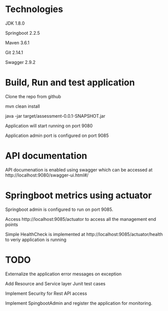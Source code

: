 # Technologies
JDK 1.8.0

Springboot 2.2.5

Maven 3.6.1

Git 2.14.1

Swagger 2.9.2

# Build, Run and test application
Clone the repo from github

mvn clean install

java -jar target/assessment-0.0.1-SNAPSHOT.jar

Application will start running on port 9080

Application admin port is configured on port 9085

# API documentation

API documenation is enabled using swagger which can be accessed at http://localhost:9080/swagger-ui.html#/ 

# Springboot metrics using actuator
Springboot admin is configured to run on port 9085. 

Access http://localhost:9085/actuator to access all the management end points

Simple HealthCheck is implemented at http://localhost:9085/actuator/health to veriy application is running

# TODO

Externalize the application error messages on exception

Add Resource and Service layer Junit test cases

Implement Security for Rest API access

Implement SpingbootAdmin and register the application for monitoring.


